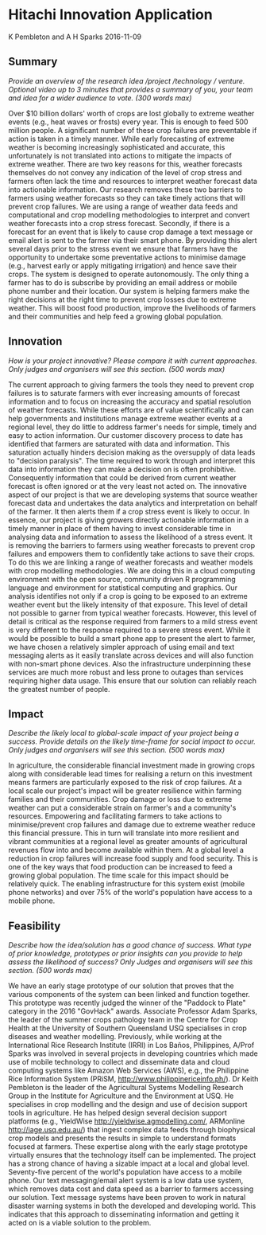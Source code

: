 Hitachi Innovation Application
================
K Pembleton and A H Sparks
2016-11-09

Summary
-------

*Provide an overview of the research idea /project /technology / venture. Optional video up to 3 minutes that provides a summary of you, your team and idea for a wider audience to vote. (300 words max)*

Over $10 billion dollars' worth of crops are lost globally to extreme weather events (e.g., heat waves or frosts) every year. This is enough to feed 500 million people. A significant number of these crop failures are preventable if action is taken in a timely manner. While early forecasting of extreme weather is becoming increasingly sophisticated and accurate, this unfortunately is not translated into actions to mitigate the impacts of extreme weather. There are two key reasons for this, weather forecasts themselves do not convey any indication of the level of crop stress and farmers often lack the time and resources to interpret weather forecast data into actionable information. Our research removes these two barriers to farmers using weather forecasts so they can take timely actions that will prevent crop failures. We are using a range of weather data feeds and computational and crop modelling methodologies to interpret and convert weather forecasts into a crop stress forecast. Secondly, if there is a forecast for an event that is likely to cause crop damage a text message or email alert is sent to the farmer via their smart phone. By providing this alert several days prior to the stress event we ensure that farmers have the opportunity to undertake some preventative actions to minimise damage (e.g., harvest early or apply mitigating irrigation) and hence save their crops. The system is designed to operate autonomously. The only thing a farmer has to do is subscribe by providing an email address or mobile phone number and their location. Our system is helping farmers make the right decisions at the right time to prevent crop losses due to extreme weather. This will boost food production, improve the livelihoods of farmers and their communities and help feed a growing global population.

Innovation
----------

*How is your project innovative? Please compare it with current approaches. Only judges and organisers will see this section. (500 words max)*

The current approach to giving farmers the tools they need to prevent crop failures is to saturate farmers with ever increasing amounts of forecast information and to focus on increasing the accuracy and spatial resolution of weather forecasts. While these efforts are of value scientifically and can help governments and institutions manage extreme weather events at a regional level, they do little to address farmer's needs for simple, timely and easy to action information. Our customer discovery process to date has identified that farmers are saturated with data and information. This saturation actually hinders decision making as the oversupply of data leads to "decision paralysis". The time required to work through and interpret this data into information they can make a decision on is often prohibitive. Consequently information that could be derived from current weather forecast is often ignored or at the very least not acted on. The innovative aspect of our project is that we are developing systems that source weather forecast data and undertakes the data analytics and interpretation on behalf of the farmer. It then alerts them if a crop stress event is likely to occur. In essence, our project is giving growers directly actionable information in a timely manner in place of them having to invest considerable time in analysing data and information to assess the likelihood of a stress event. It is removing the barriers to farmers using weather forecasts to prevent crop failures and empowers them to confidently take actions to save their crops. To do this we are linking a range of weather forecasts and weather models with crop modelling methodologies. We are doing this in a cloud computing environment with the open source, community driven R programming language and environment for statistical computing and graphics. Our analysis identifies not only if a crop is going to be exposed to an extreme weather event but the likely intensity of that exposure. This level of detail not possible to garner from typical weather forecasts. However, this level of detail is critical as the response required from farmers to a mild stress event is very different to the response required to a severe stress event. While it would be possible to build a smart phone app to present the alert to farmer, we have chosen a relatively simpler approach of using email and text messaging alerts as it easily translate across devices and will also function with non-smart phone devices. Also the infrastructure underpinning these services are much more robust and less prone to outages than services requiring higher data usage. This ensure that our solution can reliably reach the greatest number of people.

Impact
------

*Describe the likely local to global-scale impact of your project being a success. Provide details on the likely time-frame for social impact to occur. Only judges and organisers will see this section. (500 words max)*

In agriculture, the considerable financial investment made in growing crops along with considerable lead times for realising a return on this investment means farmers are particularly exposed to the risk of crop failures. At a local scale our project's impact will be greater resilience within farming families and their communities. Crop damage or loss due to extreme weather can put a considerable strain on farmer's and a community's resources. Empowering and facilitating farmers to take actions to minimise/prevent crop failures and damage due to extreme weather reduce this financial pressure. This in turn will translate into more resilient and vibrant communities at a regional level as greater amounts of agricultural revenues flow into and become available within them. At a global level a reduction in crop failures will increase food supply and food security. This is one of the key ways that food production can be increased to feed a growing global population. The time scale for this impact should be relatively quick. The enabling infrastructure for this system exist (mobile phone networks) and over 75% of the world's population have access to a mobile phone.

Feasibility
-----------

*Describe how the idea/solution has a good chance of success. What type of prior knowledge, prototypes or prior insights can you provide to help assess the likelihood of success? Only Judges and organisers will see this section. (500 words max)*

We have an early stage prototype of our solution that proves that the various components of the system can been linked and function together. This prototype was recently judged the winner of the "Paddock to Plate" category in the 2016 "GovHack" awards. Associate Professor Adam Sparks, the leader of the summer crops pathology team in the Centre for Crop Health at the University of Southern Queensland USQ specialises in crop diseases and weather modelling. Previously, while working at the International Rice Research Institute (IRRI) in Los Baños, Philippines, A/Prof Sparks was involved in several projects in developing countries which made use of mobile technology to collect and disseminate data and cloud computing systems like Amazon Web Services (AWS), e.g., the Philippine Rice Information System (PRiSM, <http://www.philippinericeinfo.ph/>). Dr Keith Pembleton is the leader of the Agricultural Systems Modelling Research Group in the Institute for Agriculture and the Environment at USQ. He specialises in crop modelling and the design and use of decision support tools in agriculture. He has helped design several decision support platforms (e.g., YieldWise <http://yieldwise.agmodelling.com/>, ARMonline <http://iage.usq.edu.au/>) that ingest complex data feeds through biophysical crop models and presents the results in simple to understand formats focused at farmers. These expertise along with the early stage prototype virtually ensures that the technology itself can be implemented. The project has a strong chance of having a sizable impact at a local and global level. Seventy-five percent of the world's population have access to a mobile phone. Our text messaging/email alert system is a low data use system, which removes data cost and data speed as a barrier to farmers accessing our solution. Text message systems have been proven to work in natural disaster warning systems in both the developed and developing world. This indicates that this approach to disseminating information and getting it acted on is a viable solution to the problem.
